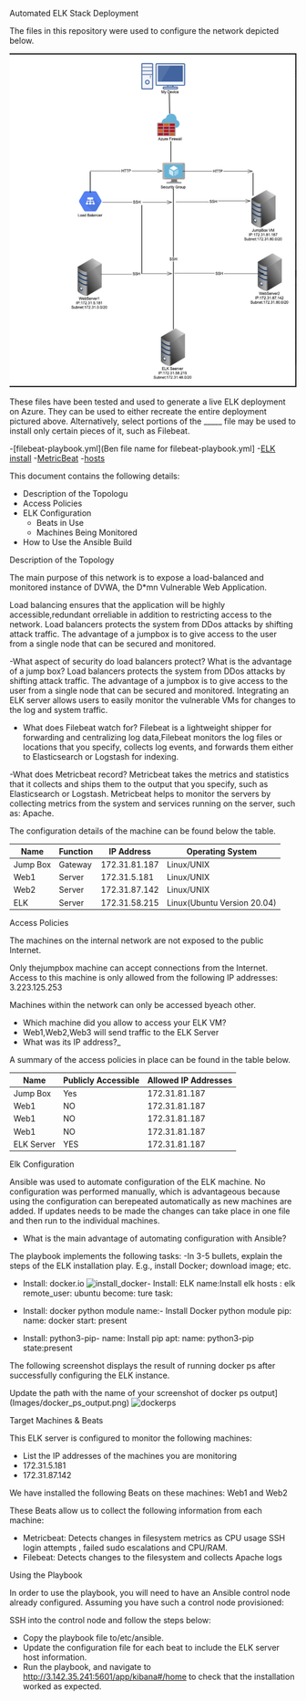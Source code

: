 Automated ELK Stack Deployment

The files in this repository were used to configure the network depicted below.

![TODO: Update the path with the name of your diagram](AWS_Image_Diagram.png)

These files have been tested and used to generate a live ELK deployment on Azure. They can be used to either recreate the entire deployment pictured above. Alternatively, select portions of the _____ file may be used to install only certain pieces of it, such as Filebeat.

-[filebeat-playbook.yml](Ben file name for filebeat-playbook.yml]
-[ELK install](elk-install.yml)
-[MetricBeat](metricbeat-playbook.yml0)
-[hosts](hosts.txt)

This document contains the following details:
- Description of the Topologu
- Access Policies
- ELK Configuration
  - Beats in Use
  - Machines Being Monitored
- How to Use the Ansible Build


Description of the Topology

The main purpose of this network is to expose a load-balanced and monitored instance of DVWA, the D*mn Vulnerable Web Application.

Load balancing ensures that the application will be highly accessible,redundant orreliable in addition to restricting access to the network. Load balancers protects the system from DDos attacks by shifting attack traffic. The advantage of a jumpbox is to give access to the user from a single node that can be secured and monitored.

-What aspect of security do load balancers protect? What is the advantage of a jump box?
Load balancers protects the system from DDos attacks by shifting attack traffic. The advantage of a jumpbox is to give access to the user from a single node that can be secured and monitored.
Integrating an ELK server allows users to easily monitor the vulnerable VMs for changes to the log and system traffic.

- What does Filebeat watch for?
Filebeat is a lightweight shipper for forwarding and centralizing log data,Filebeat monitors the log files or locations that you specify, collects log events, and forwards them either to Elasticsearch or Logstash for indexing.

-What does Metricbeat record?
Metricbeat takes the metrics and statistics that it collects and ships them to the output that you specify, such as Elasticsearch or Logstash. Metricbeat helps to monitor the servers by collecting metrics from the system and services running on the server, such as: Apache.

The configuration details of the machine can be found below the table.

| Name    | Function    | IP Address     | Operating System           |
|---------|-------------|----------------|----------------------------|
| Jump Box| Gateway     | 172.31.81.187  | Linux/UNIX                 |
| Web1    | Server      | 172.31.5.181   | Linux/UNIX                 |
| Web2    | Server      | 172.31.87.142  | Linux/UNIX                 |
| ELK     | Server      | 172.31.58.215 | Linux(Ubuntu Version 20.04) |

 Access Policies

The machines on the internal network are not exposed to the public Internet. 

Only thejumpbox machine can accept connections from the Internet. Access to this machine is only allowed from the following IP addresses:
3.223.125.253 

Machines within the network can only be accessed byeach other.

- Which machine did you allow to access your ELK VM? 
- Web1,Web2,Web3 will send traffic to the ELK Server
- What was its IP address?_

A summary of the access policies in place can be found in the table below.

| Name       | Publicly Accessible | Allowed IP Addresses |
|------------|---------------------|----------------------|
| Jump Box   | Yes                 | 172.31.81.187        |
| Web1       | NO                  | 172.31.81.187        |
|  Web1      | NO                  | 172.31.81.187        |
|  Web1      | NO                  | 172.31.81.187        |
| ELK Server | YES                 | 172.31.81.187        |

Elk Configuration

Ansible was used to automate configuration of the ELK machine. No configuration was performed manually, which is advantageous because using the configuration can berepeated automatically as new machines are added. If updates needs to be made the changes can take place in one file and then run to the individual machines.
- What is the main advantage of automating configuration with Ansible?

The playbook implements the following tasks:
-In 3-5 bullets, explain the steps of the ELK installation play. E.g., install Docker; download image; etc.

- Install: docker.io
![install_docker](https://user-images.githubusercontent.com/85095592/136896210-ed3e7bbf-871b-43ec-8fab-b15cc1aa8c98.png)- Install: ELK
name:Install elk
hosts : elk
remote_user: ubuntu
become: ture
task:

- Install: docker python module
name:- Install Docker python module
pip:
name: docker
start: present

- Install: python3-pip-
name: Install pip
apt:
name: python3-pip
state:present




The following screenshot displays the result of running docker ps after successfully configuring the ELK instance.

Update the path with the name of your screenshot of docker ps output](Images/docker_ps_output.png)
![dockerps](https://user-images.githubusercontent.com/85095592/136893911-456d5ee1-47e9-4eb2-9844-46496ff7f780.png)

Target Machines & Beats

This ELK server is configured to monitor the following machines:
-  List the IP addresses of the machines you are monitoring
-  172.31.5.181
-  172.31.87.142 

We have installed the following Beats on these machines: Web1 and Web2


These Beats allow us to collect the following information from each machine:
- Metricbeat: Detects  changes in filesystem metrics as CPU usage SSH login attempts , failed sudo escalations and CPU/RAM.
- Filebeat: Detects changes to the filesystem and collects Apache logs

Using the Playbook

In order to use the playbook, you will need to have an Ansible control node already configured. Assuming you have such a control node provisioned: 

SSH into the control node and follow the steps below:
- Copy the playbook file to/etc/ansible.
- Update the configuration file for each beat to include the ELK server host information.
- Run the playbook, and navigate to http://3.142.35.241:5601/app/kibana#/home to check that the installation worked as expected.

